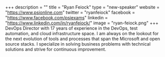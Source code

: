 +++
description = ""
title = "Ryan Feiock"
type = "new-speaker"
website = "https://www.psionline.com"
twitter = "ryanfeiock"
facebook = "https://www.facebook.com/psiexams"
linkedin = "https://www.linkedin.com/in/ryanfeiock/"
image = "ryan-feiock.png"
+++
DevOps Director with 17 years of experience in the DevOps, test
automation, and cloud infrastructure space. I am always on the lookout
for the next evolution of tools and processes that span the Microsoft
and open source stacks. I specialize in solving business problems with
technical solutions and strive for continuous improvement.